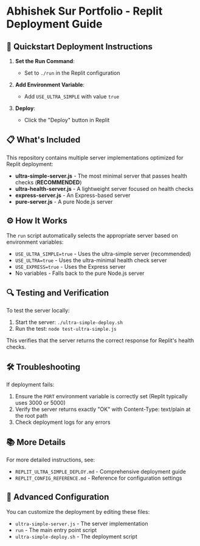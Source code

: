 # Abhishek Sur Portfolio - Replit Deployment Guide

## 🚀 Quickstart Deployment Instructions

1. **Set the Run Command**:
   - Set to `./run` in the Replit configuration

2. **Add Environment Variable**:
   - Add `USE_ULTRA_SIMPLE` with value `true`

3. **Deploy**:
   - Click the "Deploy" button in Replit

## 📋 What's Included

This repository contains multiple server implementations optimized for Replit deployment:

- **ultra-simple-server.js** - The most minimal server that passes health checks (**RECOMMENDED**)
- **ultra-health-server.js** - A lightweight server focused on health checks
- **express-server.js** - An Express-based server
- **pure-server.js** - A pure Node.js server

## ⚙️ How It Works

The `run` script automatically selects the appropriate server based on environment variables:

- `USE_ULTRA_SIMPLE=true` - Uses the ultra-simple server (recommended)
- `USE_ULTRA=true` - Uses the ultra-minimal health check server
- `USE_EXPRESS=true` - Uses the Express server
- No variables - Falls back to the pure Node.js server

## 🔍 Testing and Verification

To test the server locally:

1. Start the server: `./ultra-simple-deploy.sh`
2. Run the test: `node test-ultra-simple.js`

This verifies that the server returns the correct response for Replit's health checks.

## 🛠️ Troubleshooting

If deployment fails:

1. Ensure the `PORT` environment variable is correctly set (Replit typically uses 3000 or 5000)
2. Verify the server returns exactly "OK" with Content-Type: text/plain at the root path
3. Check deployment logs for any errors

## 📚 More Details

For more detailed instructions, see:
- `REPLIT_ULTRA_SIMPLE_DEPLOY.md` - Comprehensive deployment guide
- `REPLIT_CONFIG_REFERENCE.md` - Reference for configuration settings

## 🔧 Advanced Configuration

You can customize the deployment by editing these files:
- `ultra-simple-server.js` - The server implementation
- `run` - The main entry point script
- `ultra-simple-deploy.sh` - The deployment script